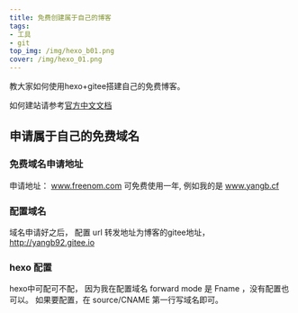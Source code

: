 ```yaml
---
title: 免费创建属于自己的博客
tags: 
- 工具 
- git
top_img: /img/hexo_b01.png
cover: /img/hexo_01.png
---
```


教大家如何使用hexo+gitee搭建自己的免费博客。

如何建站请参考[官方中文文档](https://hexo.io/zh-cn/docs/index.html)

## 申请属于自己的免费域名

### 免费域名申请地址

申请地址： www.freenom.com 可免费使用一年, 例如我的是 www.yangb.cf

### 配置域名

域名申请好之后， 配置 url 转发地址为博客的gitee地址，http://yangb92.gitee.io

### hexo 配置 

hexo中可配可不配， 因为我在配置域名 forward mode 是 Fname ，没有配置也可以。
如果要配置，在 source/CNAME 第一行写域名即可。
